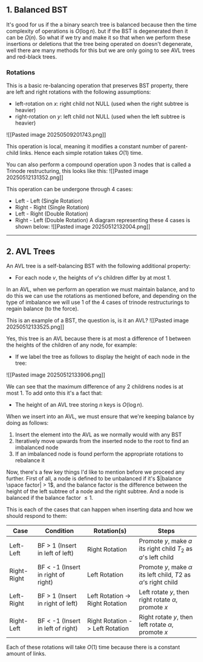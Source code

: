 
## 1. Balanced BST

It's good for us if the a binary search tree is balanced because then the time complexity of operations is $O(\log n)$. but if the BST is degenerated then it can be $\Omega(n)$. So what if we try and make it so that when we perform these insertions or deletions that the tree being operated on doesn't degenerate, well there are many methods for this but we are only going to see AVL trees and red-black trees. 

### Rotations

This is a basic re-balancing operation that preserves BST property, there are left and right rotations with the following assumptions:

- left-rotation on $x$: right child not NULL (used when the right subtree is heavier)
- right-rotation on $y$: left child not NULL (used when the left subtree is heavier)

![[Pasted image 20250509201743.png]]

This operation is local, meaning it modifies a constant number of parent-child links. Hence each simple rotation takes $O(1)$ time.

You can also perform a compound operation upon 3 nodes that is called a Trinode restructuring, this looks like this:
![[Pasted image 20250512131352.png]]

This operation can be undergone through 4 cases:
- Left - Left (Single Rotation)
- Right - Right (Single Rotation)
- Left - Right (Double Rotation)
- Right - Left (Double Rotation)
A diagram representing these 4 cases is shown below:
![[Pasted image 20250512132004.png]]

---

## 2. AVL Trees

An AVL tree is a self-balancing BST with the following additional property:

- For each node $v$, the heights of $v$'s children differ by at most $1$.

In an AVL, when we perform an operation we must maintain balance, and to do this we can use the rotations as mentioned before, and depending on the type of imbalance we will use 1 of the 4 cases of trinode restructurings to regain balance (to the force). 

This is an example of a BST, the question is, is it an AVL?
![[Pasted image 20250512133525.png]]

Yes, this tree is an AVL because there is at most a difference of 1 between the heights of the children of any node, for example:

- If we label the tree as follows to display the height of each node in the tree:

![[Pasted image 20250512133906.png]]

We can see that the maximum difference of any 2 childrens nodes is at most 1. To add onto this it's a fact that:
- The height of an AVL tree storing $n$ keys is $O(\log n)$.

When we insert into an AVL, we must ensure that we're keeping balance by doing as follows:

1. Insert the element into the AVL as we normally would with any BST
2. Iteratively move upwards from the inserted node to the root to find an imbalanced node
3. If an imbalanced node is found perform the appropriate rotations to rebalance it

Now, there's a few key things I'd like to mention before we proceed any further. First of all, a node is defined to be unbalanced if it's $|balance \space factor| > 1$, and the balance factor is the difference between the height of the left subtree of a node and the right subtree. And a node is balanced if the balance factor $\leq 1$.

This is each of the cases that can happen when inserting data and how we should respond to them:


| Case        | Condition                          | Rotation(s)                     | Steps                                                             |
| ----------- | ---------------------------------- | ------------------------------- | ----------------------------------------------------------------- |
| Left-Left   | BF > 1 (Insert in left of left)    | Right Rotation                  | Promote $y$, make $a$ its right child $T_{2}$ as $a$'s left child |
| Right-Right | BF < -1 (Insert in right of right) | Left Rotation                   | Promote $y$, make $α$ its left child, $T2$ as $α$’s right child   |
| Left-Right  | BF > 1 (Insert in right of left)   | Left Rotation -> Right Rotation | Left rotate $y$, then right rotate $α$, promote $x$               |
| Right-Left  | BF < -1 (Insert in left of right)  | Right Rotation -> Left Rotation | Right rotate $y$, then left rotate $α$, promote $x$               |

Each of these rotations will take $O(1)$ time because there is a constant amount of links.